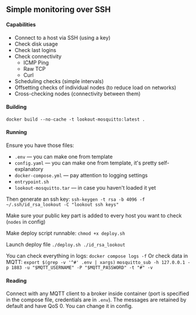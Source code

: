 ## Simple monitoring over SSH

#### Capabilities

- Connect to a host via SSH (using a key)
- Check disk usage
- Check last logins
- Check connectivity
  - ICMP Ping
  - Raw TCP
  - Curl
- Scheduling checks (simple intervals)
- Offsetting checks of individual nodes (to reduce load on networks)
- Cross-checking nodes (connectivity between them)

#### Building

`docker build --no-cache -t lookout-mosquitto:latest .`

#### Running

Ensure you have those files:
- `.env` — you can make one from template
- `config.yaml` — you can make one from template, it's pretty self-explanatory
- `docker-compose.yml` — pay attention to logging settings
- `entrypoint.sh`
- `lookout-mosquitto.tar` — in case you haven't loaded it yet

Then generate an ssh key:
`ssh-keygen -t rsa -b 4096 -f ~/.ssh/id_rsa_lookout -C "lookout ssh keys"`

Make sure your public key part is added to every host you want to check (`nodes` in config)

Make deploy script runnable:
`chmod +x deploy.sh`

Launch deploy file
`./deploy.sh ./id_rsa_lookout`

You can check everything in logs:
`docker compose logs -f`
Or check data in MQTT:
`export $(grep -v '^#' .env | xargs)`
`mosquitto_sub -h 127.0.0.1 -p 1883 -u "$MQTT_USERNAME" -P "$MQTT_PASSWORD" -t "#" -v`

#### Reading

Connect with any MQTT client to a broker inside container (port is specified in the compose file, credentials are in `.env`).
The messages are retained by default and have QoS 0. You can change it in config.